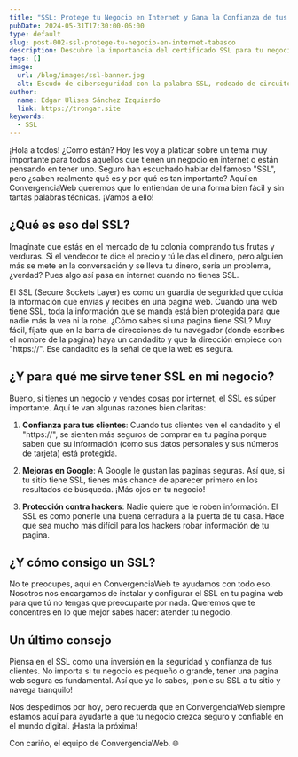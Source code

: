 ```yaml
---
title: "SSL: Protege tu Negocio en Internet y Gana la Confianza de tus Clientes en Tabasco"
pubDate: 2024-05-31T17:30:00-06:00
type: default
slug: post-002-ssl-protege-tu-negocio-en-internet-tabasco
description: Descubre la importancia del certificado SSL para tu negocio en internet. En ConvergenciaWeb, te ayudamos a proteger tu sitio web y a ganar la confianza de tus clientes en Tabasco y los municipios de la región centro.
tags: []
image:
  url: /blog/images/ssl-banner.jpg
  alt: Escudo de ciberseguridad con la palabra SSL, rodeado de circuitos digitales, ambientado en la selva tropical de Tabasco, México. La imagen representa la seguridad y protección de datos en entornos digitales para empresas en Tabasco.
author:
  name: Edgar Ulises Sánchez Izquierdo
  link: https://trongar.site
keywords:
  - SSL
---
```


¡Hola a todos! ¿Cómo están? Hoy les voy a platicar sobre un tema muy importante para todos aquellos que tienen un negocio en internet o están pensando en tener uno. Seguro han escuchado hablar del famoso "SSL", pero ¿saben realmente qué es y por qué es tan importante? Aquí en ConvergenciaWeb queremos que lo entiendan de una forma bien fácil y sin tantas palabras técnicas. ¡Vamos a ello!

## ¿Qué es eso del SSL?

Imagínate que estás en el mercado de tu colonia comprando tus frutas y verduras. Si el vendedor te dice el precio y tú le das el dinero, pero alguien más se mete en la conversación y se lleva tu dinero, sería un problema, ¿verdad? Pues algo así pasa en internet cuando no tienes SSL. 

El SSL (Secure Sockets Layer) es como un guardia de seguridad que cuida la información que envías y recibes en una pagina web. Cuando una web tiene SSL, toda la información que se manda está bien protegida para que nadie más la vea ni la robe. ¿Cómo sabes si una pagina tiene SSL? Muy fácil, fíjate que en la barra de direcciones de tu navegador (donde escribes el nombre de la pagina) haya un candadito y que la dirección empiece con "https://". Ese candadito es la señal de que la web es segura.

## ¿Y para qué me sirve tener SSL en mi negocio?

Bueno, si tienes un negocio y vendes cosas por internet, el SSL es súper importante. Aquí te van algunas razones bien claritas:

1. **Confianza para tus clientes**: Cuando tus clientes ven el candadito y el "https://", se sienten más seguros de comprar en tu pagina porque saben que su información (como sus datos personales y sus números de tarjeta) está protegida.
   
2. **Mejoras en Google**: A Google le gustan las paginas seguras. Así que, si tu sitio tiene SSL, tienes más chance de aparecer primero en los resultados de búsqueda. ¡Más ojos en tu negocio!

3. **Protección contra hackers**: Nadie quiere que le roben información. El SSL es como ponerle una buena cerradura a la puerta de tu casa. Hace que sea mucho más difícil para los hackers robar información de tu pagina.

## ¿Y cómo consigo un SSL?

No te preocupes, aquí en ConvergenciaWeb te ayudamos con todo eso. Nosotros nos encargamos de instalar y configurar el SSL en tu pagina web para que tú no tengas que preocuparte por nada. Queremos que te concentres en lo que mejor sabes hacer: atender tu negocio.

## Un último consejo

Piensa en el SSL como una inversión en la seguridad y confianza de tus clientes. No importa si tu negocio es pequeño o grande, tener una pagina web segura es fundamental. Así que ya lo sabes, ¡ponle su SSL a tu sitio y navega tranquilo!

Nos despedimos por hoy, pero recuerda que en ConvergenciaWeb siempre estamos aquí para ayudarte a que tu negocio crezca seguro y confiable en el mundo digital. ¡Hasta la próxima!

Con cariño, el equipo de ConvergenciaWeb. 🌐